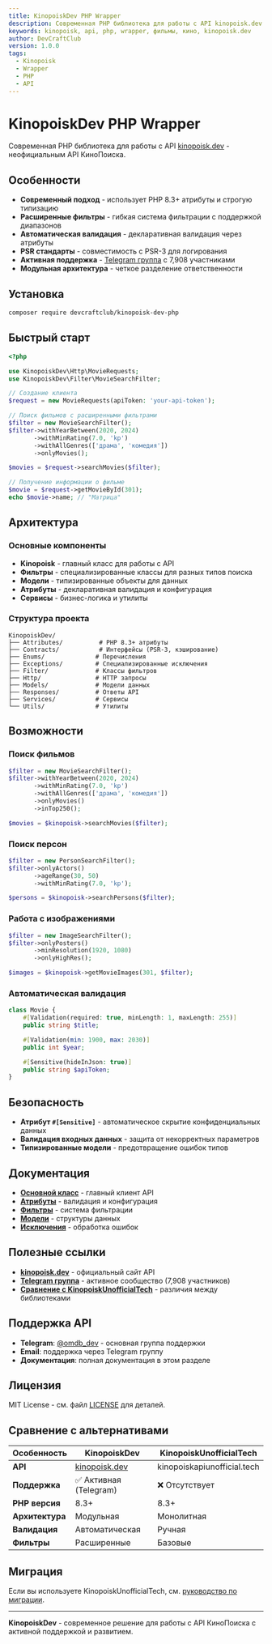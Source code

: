 ```yaml
---
title: KinopoiskDev PHP Wrapper
description: Современная PHP библиотека для работы с API kinopoisk.dev - неофициальным API КиноПоиска
keywords: kinopoisk, api, php, wrapper, фильмы, кино, kinopoisk.dev
author: DevCraftClub
version: 1.0.0
tags:
  - Kinopoisk
  - Wrapper
  - PHP
  - API
---
```


# KinopoiskDev PHP Wrapper

Современная PHP библиотека для работы с API [kinopoisk.dev](https://kinopoisk.dev) - неофициальным API КиноПоиска.

## Особенности

- **Современный подход** - использует PHP 8.3+ атрибуты и строгую типизацию
- **Расширенные фильтры** - гибкая система фильтрации с поддержкой диапазонов
- **Автоматическая валидация** - декларативная валидация через атрибуты
- **PSR стандарты** - совместимость с PSR-3 для логирования
- **Активная поддержка** - [Telegram группа](https://t.me/omdb_dev) с 7,908 участниками
- **Модульная архитектура** - четкое разделение ответственности

## Установка

```bash
composer require devcraftclub/kinopoisk-dev-php
```

## Быстрый старт

```php
<?php

use KinopoiskDev\Http\MovieRequests;
use KinopoiskDev\Filter\MovieSearchFilter;

// Создание клиента
$request = new MovieRequests(apiToken: 'your-api-token');

// Поиск фильмов с расширенными фильтрами
$filter = new MovieSearchFilter();
$filter->withYearBetween(2020, 2024)
       ->withMinRating(7.0, 'kp')
       ->withAllGenres(['драма', 'комедия'])
       ->onlyMovies();

$movies = $request->searchMovies($filter);

// Получение информации о фильме
$movie = $request->getMovieById(301);
echo $movie->name; // "Матрица"
```

## Архитектура

### Основные компоненты

- **Kinopoisk** - главный класс для работы с API
- **Фильтры** - специализированные классы для разных типов поиска
- **Модели** - типизированные объекты для данных
- **Атрибуты** - декларативная валидация и конфигурация
- **Сервисы** - бизнес-логика и утилиты

### Структура проекта

```
KinopoiskDev/
├── Attributes/          # PHP 8.3+ атрибуты
├── Contracts/           # Интерфейсы (PSR-3, кэширование)
├── Enums/              # Перечисления
├── Exceptions/         # Специализированные исключения
├── Filter/             # Классы фильтров
├── Http/               # HTTP запросы
├── Models/             # Модели данных
├── Responses/          # Ответы API
├── Services/           # Сервисы
└── Utils/              # Утилиты
```

## Возможности

### Поиск фильмов

```php
$filter = new MovieSearchFilter();
$filter->withYearBetween(2020, 2024)
       ->withMinRating(7.0, 'kp')
       ->withAllGenres(['драма', 'комедия'])
       ->onlyMovies()
       ->inTop250();

$movies = $kinopoisk->searchMovies($filter);
```

### Поиск персон

```php
$filter = new PersonSearchFilter();
$filter->onlyActors()
       ->ageRange(30, 50)
       ->withMinRating(7.0, 'kp');

$persons = $kinopoisk->searchPersons($filter);
```

### Работа с изображениями

```php
$filter = new ImageSearchFilter();
$filter->onlyPosters()
       ->minResolution(1920, 1080)
       ->onlyHighRes();

$images = $kinopoisk->getMovieImages(301, $filter);
```

### Автоматическая валидация

```php
class Movie {
    #[Validation(required: true, minLength: 1, maxLength: 255)]
    public string $title;

    #[Validation(min: 1900, max: 2030)]
    public int $year;

    #[Sensitive(hideInJson: true)]
    public string $apiToken;
}
```

## Безопасность

- **Атрибут `#[Sensitive]`** - автоматическое скрытие конфиденциальных данных
- **Валидация входных данных** - защита от некорректных параметров
- **Типизированные модели** - предотвращение ошибок типов

## Документация

- **[Основной класс](Kinopoisk.md)** - главный клиент API
- **[Атрибуты](Attributes/)** - валидация и конфигурация
- **[Фильтры](Filter/)** - система фильтрации
- **[Модели](Models/)** - структуры данных
- **[Исключения](Exceptions/)** - обработка ошибок

## Полезные ссылки

- **[kinopoisk.dev](https://kinopoisk.dev)** - официальный сайт API
- **[Telegram группа](https://t.me/omdb_dev)** - активное сообщество (7,908 участников)
- **[Сравнение с KinopoiskUnofficialTech](notkinopoiskphp-compare.md)** - различия между библиотеками

## Поддержка API

- **Telegram**: [@omdb_dev](https://t.me/omdb_dev) - основная группа поддержки
- **Email**: поддержка через Telegram группу
- **Документация**: полная документация в этом разделе

## Лицензия

MIT License - см. файл [LICENSE](LICENSE) для деталей.

## Сравнение с альтернативами

| Особенность     | KinopoiskDev                           | KinopoiskUnofficialTech     |
| --------------- | -------------------------------------- | --------------------------- |
| **API**         | [kinopoisk.dev](https://kinopoisk.dev) | kinopoiskapiunofficial.tech |
| **Поддержка**   | ✅ Активная (Telegram)                 | ❌ Отсутствует              |
| **PHP версия**  | 8.3+                                   | 8.3+                        |
| **Архитектура** | Модульная                              | Монолитная                  |
| **Валидация**   | Автоматическая                         | Ручная                      |
| **Фильтры**     | Расширенные                            | Базовые                     |

## Миграция

Если вы используете KinopoiskUnofficialTech, см. [руководство по миграции](notkinopoiskphp-compare.md#миграция).

---

**KinopoiskDev** - современное решение для работы с API КиноПоиска с активной поддержкой и развитием.
